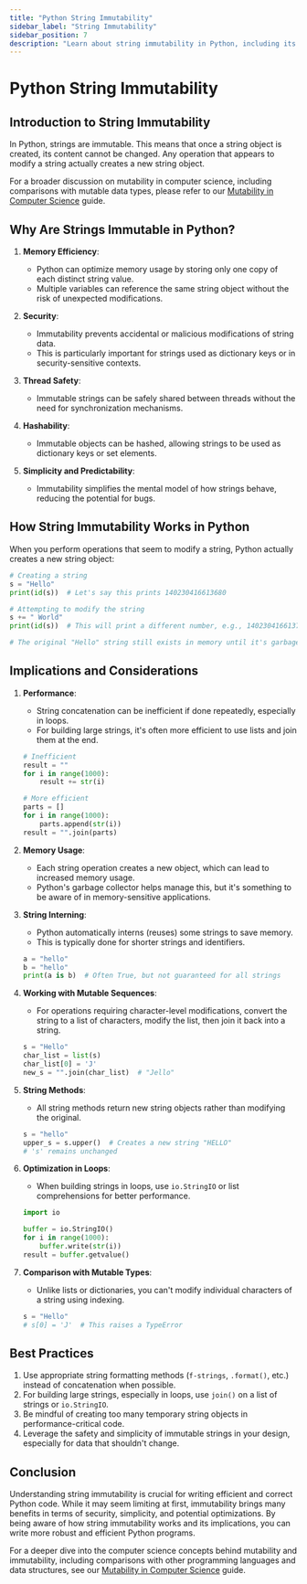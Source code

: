 ```yaml
---
title: "Python String Immutability"
sidebar_label: "String Immutability"
sidebar_position: 7
description: "Learn about string immutability in Python, including its implications and best practices."
---
```


# Python String Immutability

## Introduction to String Immutability

In Python, strings are immutable. This means that once a string object is created, its content cannot be changed. Any operation that appears to modify a string actually creates a new string object.

For a broader discussion on mutability in computer science, including comparisons with mutable data types, please refer to our [Mutability in Computer Science](/docs/computer-science/mutability) guide.

## Why Are Strings Immutable in Python?

1. **Memory Efficiency**:
   - Python can optimize memory usage by storing only one copy of each distinct string value.
   - Multiple variables can reference the same string object without the risk of unexpected modifications.

2. **Security**:
   - Immutability prevents accidental or malicious modifications of string data.
   - This is particularly important for strings used as dictionary keys or in security-sensitive contexts.

3. **Thread Safety**:
   - Immutable strings can be safely shared between threads without the need for synchronization mechanisms.

4. **Hashability**:
   - Immutable objects can be hashed, allowing strings to be used as dictionary keys or set elements.

5. **Simplicity and Predictability**:
   - Immutability simplifies the mental model of how strings behave, reducing the potential for bugs.

## How String Immutability Works in Python

When you perform operations that seem to modify a string, Python actually creates a new string object:

```python
# Creating a string
s = "Hello"
print(id(s))  # Let's say this prints 140230416613680

# Attempting to modify the string
s += " World"
print(id(s))  # This will print a different number, e.g., 140230416613712

# The original "Hello" string still exists in memory until it's garbage collected
```

## Implications and Considerations

1. **Performance**:
   - String concatenation can be inefficient if done repeatedly, especially in loops.
   - For building large strings, it's often more efficient to use lists and join them at the end.

   ```python
   # Inefficient
   result = ""
   for i in range(1000):
       result += str(i)

   # More efficient
   parts = []
   for i in range(1000):
       parts.append(str(i))
   result = "".join(parts)
   ```

2. **Memory Usage**:
   - Each string operation creates a new object, which can lead to increased memory usage.
   - Python's garbage collector helps manage this, but it's something to be aware of in memory-sensitive applications.

3. **String Interning**:
   - Python automatically interns (reuses) some strings to save memory.
   - This is typically done for shorter strings and identifiers.

   ```python
   a = "hello"
   b = "hello"
   print(a is b)  # Often True, but not guaranteed for all strings
   ```

4. **Working with Mutable Sequences**:
   - For operations requiring character-level modifications, convert the string to a list of characters, modify the list, then join it back into a string.

   ```python
   s = "Hello"
   char_list = list(s)
   char_list[0] = 'J'
   new_s = "".join(char_list)  # "Jello"
   ```

5. **String Methods**:
   - All string methods return new string objects rather than modifying the original.

   ```python
   s = "hello"
   upper_s = s.upper()  # Creates a new string "HELLO"
   # 's' remains unchanged
   ```

6. **Optimization in Loops**:
   - When building strings in loops, use `io.StringIO` or list comprehensions for better performance.

   ```python
   import io

   buffer = io.StringIO()
   for i in range(1000):
       buffer.write(str(i))
   result = buffer.getvalue()
   ```

7. **Comparison with Mutable Types**:
   - Unlike lists or dictionaries, you can't modify individual characters of a string using indexing.

   ```python
   s = "Hello"
   # s[0] = 'J'  # This raises a TypeError
   ```

## Best Practices

1. Use appropriate string formatting methods (`f-strings`, `.format()`, etc.) instead of concatenation when possible.
2. For building large strings, especially in loops, use `join()` on a list of strings or `io.StringIO`.
3. Be mindful of creating too many temporary string objects in performance-critical code.
4. Leverage the safety and simplicity of immutable strings in your design, especially for data that shouldn't change.

## Conclusion

Understanding string immutability is crucial for writing efficient and correct Python code. While it may seem limiting at first, immutability brings many benefits in terms of security, simplicity, and potential optimizations. By being aware of how string immutability works and its implications, you can write more robust and efficient Python programs.

For a deeper dive into the computer science concepts behind mutability and immutability, including comparisons with other programming languages and data structures, see our [Mutability in Computer Science](#) guide.